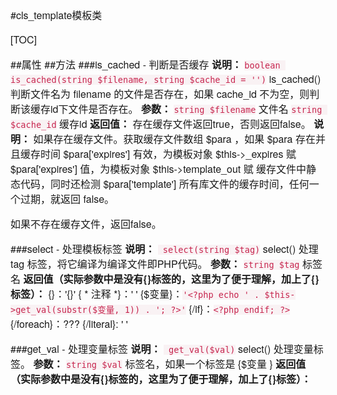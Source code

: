 #cls_template模板类

[TOC]

##属性
##方法
###is_cached - 判断是否缓存
**说明：**
`boolean is_cached(string $filename, string $cache_id = '')`
is_cached() 判断文件名为 filename 的文件是否存在，如果 cache_id 不为空，则判断该缓存id下文件是否存在。
**参数：**
`string $filename` 文件名
`string $cache_id` 缓存id
**返回值：**
存在缓存文件返回true，否则返回false。
**说明：**
如果存在缓存文件。获取缓存文件数组 $para ，如果 $para 存在并且缓存时间 $para['expires'] 有效，为模板对象 $this->_expires 赋 $para['expires'] 值，为模板对象 $this->template_out 赋 缓存文件中静态代码，同时还检测 $para['template'] 所有库文件的缓存时间，任何一个过期，就返回 false。

如果不存在缓存文件，返回false。

###select - 处理模板标签
**说明：**
` select(string $tag)`
select() 处理 tag 标签，将它编译为编译文件即PHP代码。
**参数：**
`string $tag` 标签名
**返回值（实际参数中是没有{}标签的，这里为了便于理解，加上了{}标签）：**
{}：'{}'
{ * 注释 *}：' '
{$变量}：`'<?php echo ' . $this->get_val(substr($变量, 1)) . '; ?>'` 
{/if}：`<?php endif; ?>`
{/foreach}：???
{/literal}: ' '



###get_val - 处理变量标签
**说明：**
` get_val($val)`
select() 处理变量标签。
**参数：**
`string $val` 标签名，如果一个标签是 {$变量 }
**返回值（实际参数中是没有{}标签的，这里为了便于理解，加上了{}标签）：**


<style>
    h1,h2,h3,h4,p,strong { font-family: "Helvetica Neue",Arial,"Hiragino Sans GB","STHeiti","Microsoft YaHei","WenQuanYi Micro Hei",SimSun,Song,sans-serif }
    p { font-size: 16px; }
    code { color: #c7254e; background-color:#f9f2f4 !important; }
    .toc ul { list-style-type: none; margin-bottom: 15px; font-size:18px; font-family:"Helvetica Neue",Arial,"Hiragino Sans GB","STHeiti","Microsoft YaHei","WenQuanYi Micro Hei",SimSun,Song,sans-serif;  }
</style>
<link href="http://cdn.bootcss.com/highlight.js/9.7.0/styles/vs.min.css" rel="stylesheet">
<script src="http://cdn.bootcss.com/highlight.js/9.7.0/highlight.min.js"></script>
<script>hljs.initHighlightingOnLoad();</script>